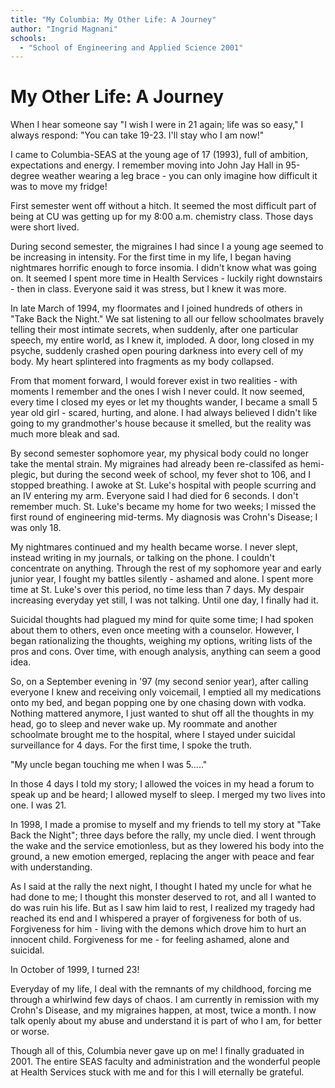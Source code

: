 ```yaml
---
title: "My Columbia: My Other Life: A Journey"
author: "Ingrid Magnani"
schools:
  - "School of Engineering and Applied Science 2001"
---
```


# My Other Life: A Journey

When I hear someone say "I wish I were in 21 again; life was so easy," I always respond: "You can take 19-23. I'll stay who I am now!"

I came to Columbia-SEAS at the young age of 17 (1993), full of ambition, expectations and energy. I remember moving  into John Jay Hall in 95-degree weather wearing a leg brace - you can only imagine how difficult it was to move my fridge!

First semester went off without a hitch.  It seemed the most difficult part of being at CU was getting up for my 8:00 a.m. chemistry class.  Those days were short lived.

During second semester, the migraines I had since I a young age seemed to be increasing in intensity.  For the first time in my life, I began having nightmares horrific enough to force insomia.  I didn't know what was going on.  It seemed I spent more time in Health Services - luckily right downstairs - then in class. Everyone said it was stress, but I knew it was more.

In late March of 1994, my floormates and I joined hundreds of others in "Take Back the Night."  We sat listening to all our fellow schoolmates bravely telling their most intimate secrets, when suddenly, after one particular speech, my entire world, as I knew it, imploded.  A door, long closed in my psyche, suddenly crashed open pouring darkness into every cell of my body. My heart splintered into fragments as my body collapsed.

From that moment forward, I would forever exist in two realities - with moments I remember and the ones I wish I never could.  It now seemed, every time I closed my eyes or let my thoughts wander, I became a small 5 year old girl - scared, hurting, and alone.  I had always believed I didn't like going to my grandmother's house because it smelled, but the reality was much more bleak and sad.

By second semester sophomore year, my physical body could no longer take the mental strain.  My migraines had already been re-classifed as hemi-plegic, but during the second week of school, my fever shot to 106, and I stopped breathing.  I awoke at St. Luke's hospital with people scurring and an IV entering my arm.  Everyone said I had died for 6 seconds. I don't remember much.  St. Luke's became my home for two weeks; I missed the first round of engineering mid-terms. My diagnosis was Crohn's Disease; I was only 18.

My nightmares continued and my health became worse.  I never slept, instead writing in my journals, or talking on the phone.  I couldn't concentrate on anything. Through the rest of my sophomore year and early junior year, I fought my battles silently - ashamed and alone.  I spent more time at St. Luke's over this period, no time less than 7 days. My despair increasing everyday yet still, I was not talking.  Until one day, I finally had it.

Suicidal thoughts had plagued my mind for quite some time; I had spoken about them to others, even once meeting with a counselor.  However, I began rationalizing the thoughts, weighing my options, writing lists of the pros and cons.  Over time, with enough analysis, anything can seem a good idea.

So, on a September evening in '97 (my second senior year), after calling everyone I knew and receiving only voicemail, I emptied all my medications onto my bed, and began popping one by one chasing down with vodka.  Nothing mattered anymore, I just wanted to shut off all the thoughts in my head, go to sleep and never wake up. My roommate and another schoolmate brought me to the hospital, where I stayed under suicidal surveillance for 4 days.  For the first time, I spoke the truth.

"My uncle began touching me when I was 5....."

In those 4 days I told my story; I allowed the voices in my head a forum to speak up and be heard; I allowed myself to sleep.  I merged my two lives into one. I was 21.

In 1998, I made a promise to myself and my friends to tell my story at "Take Back the Night"; three days before the rally, my uncle died. I went through the wake and the service emotionless, but as they lowered his body into the ground, a new emotion emerged, replacing the anger with peace and fear with understanding.

As I said at the rally the next night, I thought I hated my uncle for what he had done to me; I thought this monster deserved to rot, and all I wanted to do was ruin his life.  But as I saw him laid to rest, I realized my tragedy had reached its end and I whispered a prayer of forgiveness for both of us.  Forgiveness for him -  living with the demons which drove him to hurt an innocent child. Forgiveness for me - for feeling ashamed, alone and suicidal.

In October of 1999, I turned 23!

Everyday of my life, I deal with the remnants of my childhood, forcing me through a whirlwind few days of chaos.  I am currently in remission with my Crohn's Disease, and my migraines happen, at most, twice a month. I now talk openly about my abuse and understand it is part of who I am, for better or worse.

Though all of this, Columbia never gave up on me! I finally graduated in 2001.   The entire SEAS faculty and administration and the wonderful people at Health Services stuck with me and for this I will eternally be grateful.
